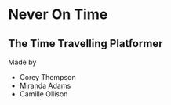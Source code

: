 # Never On Time

## The Time Travelling Platformer

Made by
- Corey Thompson
- Miranda Adams
- Camille Ollison